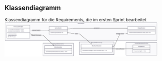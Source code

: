 ## Klassendiagramm
Klassendiagramm für die Requirements, die im ersten Sprint bearbeitet 
![KlassenDiagramm](docs/referenziert/KlassenDiagramm.png)
